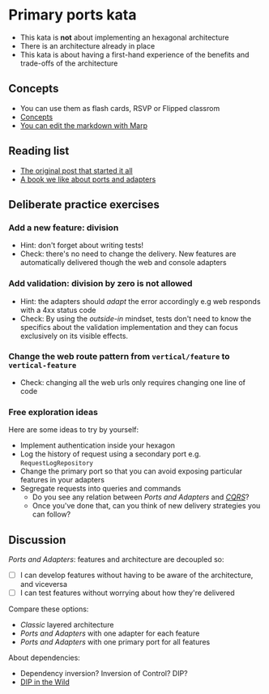 # Primary ports kata

- This kata is **not** about implementing an hexagonal architecture
- There is an architecture already in place
- This kata is about having a first-hand experience of the benefits and trade-offs of the architecture

## Concepts

- You can use them as flash cards, RSVP or Flipped classrom
- [Concepts](./docs/flash-cards.pdf)
- [You can edit the markdown with Marp](https://github.com/marp-team/marp)

## Reading list

- [The original post that started it all](https://web.archive.org/web/20090327032122/alistair.cockburn.us/Hexagonal+architecture)
- [A book we like about ports and adapters](https://www.amazon.com/Growing-Object-Oriented-Software-Guided-Tests/dp/0321503627)

## Deliberate practice exercises

### Add a new feature: division

- Hint: don't forget about writing tests!
- Check: there's no need to change the delivery. New features are automatically delivered though the web and console adapters

### Add validation: division by zero is not allowed

- Hint: the adapters should _adapt_ the error accordingly e.g web responds with a 4xx status code
- Check: By using the _outside-in_ mindset, tests don't need to know the specifics about the validation implementation and they can focus exclusively on its visible effects.

### Change the web route pattern from `vertical/feature` to `vertical-feature`

- Check: changing all the web urls only requires changing one line of code

### Free exploration ideas

Here are some ideas to try by yourself:

- Implement authentication inside your hexagon
- Log the history of request using a secondary port e.g. `RequestLogRepository`
- Change the primary port so that you can avoid exposing particular features in your adapters
- Segregate requests into queries and commands
  - Do you see any relation between _Ports and Adapters_ and [_CQRS_](https://martinfowler.com/bliki/CQRS.html)?
  - Once you've done that, can you think of new delivery strategies you can follow?

## Discussion

_Ports and Adapters_: features and architecture are decoupled so:

- [ ] I can develop features without having to be aware of the architecture, and viceversa
- [ ] I can test features without worrying about how they're delivered

Compare these options:

- _Classic_ layered architecture
- _Ports and Adapters_ with one adapter for each feature
- _Ports and Adapters_ with one primary port for all features

About dependencies:

- Dependency inversion? Inversion of Control? DIP?
- [DIP in the Wild](https://martinfowler.com/articles/dipInTheWild.html)

